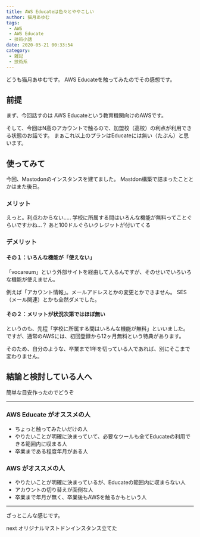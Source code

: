 ```yaml
---
title: AWS Educateは色々とややこしい
author: 猫月あゆむ
tags:
 - AWS
 - AWS Educate
 - 技術小話
date: 2020-05-21 00:33:54
category:
 - 雑記
 - 技術系
---
```


どうも猫月あゆむです。
AWS Educateを触ってみたのでその感想です。

<!-- more -->
## 前提
まず、今回話すのは AWS Educateという教育機関向けのAWSです。

そして、今回はN高のアカウントで触るので、加盟校（高校）の利点が利用できる状態のお話です。
まぁこれ以上のプランはEducateには無い（たぶん）と思います。


## 使ってみて

今回、Mastodonのインスタンスを建てました。
Mastdon構築で詰まったこととかはまた後日。

### メリット

えっと。利点わからない.....
学校に所属する間はいろんな機能が無料ってことぐらいですかね...？
あと100ドルぐらいクレジットが付いてくる

### デメリット

#### その１：いろんな機能が「使えない」
「vocareum」という外部サイトを経由して入るんですが、そのせいでいろいろな機能が使えません。

例えば「アカウント情報」。メールアドレスとかの変更とかできません。
SES（メール関連）とかも全然ダメでした。

#### その２：メリットが状況次第ではほぼ無い
というのも、先程「学校に所属する間はいろんな機能が無料」といいました。
ですが、通常のAWSには、初回登録から12ヶ月無料という特典があります。

そのため、自分のような、卒業まで1年を切っている人であれば、別にそこまで変わりません。


## 結論と検討している人へ
簡単な目安作ったのでどうぞ

---

### AWS Educate がオススメの人

- ちょっと触ってみたいだけの人
- やりたいことが明確に決まっていて、必要なツールも全てEducateの利用できる範囲内に収まる人
- 卒業まである程度年月がある人

### AWS がオススメの人

- やりたいことが明確に決まっているが、Educateの範囲内に収まらない人
- アカウントの切り替えが面倒な人
- 卒業まで年月が無く、卒業後もAWSを触るかもという人

---

ざっとこんな感じです。

next 
オリジナルマストドンインスタンス立てた